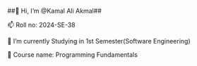 ##👋 Hi, I’m @Kamal Ali Akmal##

📫 Roll no: 2024-SE-38

🌱 I’m currently Studying in 1st Semester(Software Engineering)

💞 Course name: Programming Fundamentals
